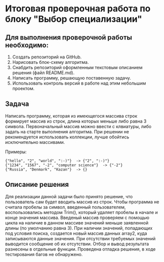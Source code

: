 # Итоговая проверочная работа по блоку "Выбор специализации"

## Для выполнения проверочной работы необходимо:
1. Создать репозиторий на GitHub.
2. Нарисовать блок-схему алгоритма.
3. Снабдить репозиторий оформленным текстовым описанием решения (файл README.md).
4. Написать программу, решающую поставенную задачу.
5. Использовать контроль версий в работе над этим небольшим проектом.

## Задача
Написать программу, которая из имеющегося массива строк формирует массив из строк,
длина которых меньше либо равна 3 символа. Первоначальный массив можно ввести с клвиатуры, либо задать на старте выполнения алгоритма. При решении не рекомендуется использовать коллекции, лучше обойтись исключительно массивами.

Примеры:
~~~
{"hello", "2", "world", ":-)"}  -> {"2", ":-)"}
{"1234", "1567", "-2", "computer science"}  -> {"-2"}
{"Russia", "Denmark", "Kazan"}  -> {}
~~~

## Описание решения

Для реализации данной задачи было принято решение, что пользователь сам будет вводить массив из строк.
Чтобы программа не считала пробелы за символ, введенный пользователем, воспользовались методом Trim(), который удаляет пробелы в начале и конце значения массива. 
Введеный массив проверяем с помощью цикла на наличие в данном массиве значений меньше заявленной длины (по умолчанию равна 3). При наличии значений, попадающих под условия поиска, создается новый массив данных array2, куда записываются данные значения. При отсутствии требуемых значений выводится сообщение об их отсутствии.
Отбор и вывод результата разнесены в отдельные функции.
Проведена отладка решения, в ходе тестирования багов не обнаружено.